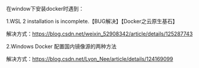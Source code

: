 在window下安装docker时遇到：

1.WSL 2 installation is incomplete.【BUG解决】【Docker之云原生基石】

解决方式：https://blog.csdn.net/weixin_52908342/article/details/125287743

2.Windows Docker 配置国内镜像源的两种方法

解决方式：https://blog.csdn.net/Lyon_Nee/article/details/124169099